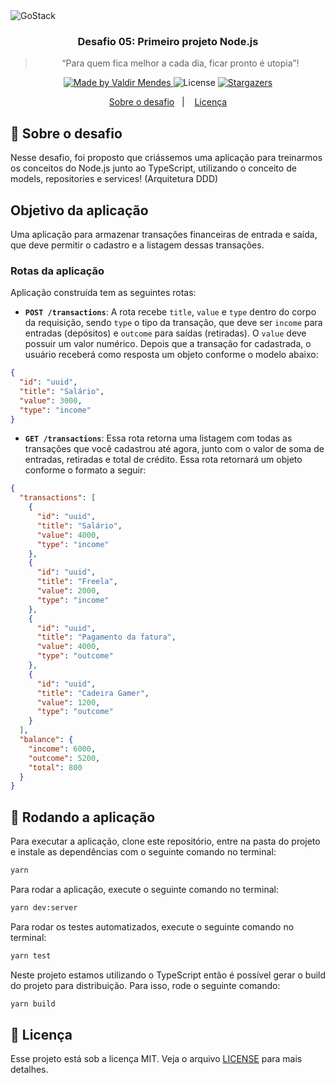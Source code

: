 <img alt="GoStack" src="https://storage.googleapis.com/golden-wind/bootcamp-gostack/header-desafios.png" />

<h3 align="center">
  Desafio 05: Primeiro projeto Node.js
</h3>

<blockquote align="center">“Para quem fica melhor a cada dia, ficar pronto é utopia”!</blockquote>

<p align="center">
  <a href="https://valdirmendes.dev">
    <img alt="Made by Valdir Mendes" src="https://img.shields.io/badge/made%20by-Valdir%20Mendes-%2304D361">
  </a>

  <img alt="License" src="https://img.shields.io/badge/license-MIT-%2304D361">

  <a href="https://github.com/valdirmendesdev/gostack-fundamentos-nodejs/stargazers">
    <img alt="Stargazers" src="https://img.shields.io/github/stars/valdirmendesdev/gostack-fundamentos-nodejs?style=social">
  </a>
</p>

<p align="center">
  <a href="#rocket-sobre-o-desafio">Sobre o desafio</a>&nbsp;&nbsp;&nbsp;|&nbsp;&nbsp;&nbsp;
  <a href="#memo-licença">Licença</a>
</p>

## :rocket: Sobre o desafio

Nesse desafio, foi proposto que criássemos uma aplicação para treinarmos os conceitos do Node.js junto ao TypeScript, utilizando o conceito de models, repositories e services! (Arquitetura DDD)

## Objetivo da aplicação

Uma aplicação para armazenar transações financeiras de entrada e saída, que deve permitir o cadastro e a listagem dessas transações.

### Rotas da aplicação

Aplicação construída tem as seguintes rotas:

- **`POST /transactions`**: A rota recebe `title`, `value` e `type` dentro do corpo da requisição, sendo `type` o tipo da transação, que deve ser `income` para entradas (depósitos) e `outcome` para saídas (retiradas). O `value` deve possuir um valor numérico. Depois que a transação for cadastrada, o usuário receberá como resposta um objeto conforme o modelo abaixo:

```json
{
  "id": "uuid",
  "title": "Salário",
  "value": 3000,
  "type": "income"
}
```

- **`GET /transactions`**: Essa rota retorna uma listagem com todas as transações que você cadastrou até agora, junto com o valor de soma de entradas, retiradas e total de crédito. Essa rota retornará um objeto conforme o formato a seguir:

```json
{
  "transactions": [
    {
      "id": "uuid",
      "title": "Salário",
      "value": 4000,
      "type": "income"
    },
    {
      "id": "uuid",
      "title": "Freela",
      "value": 2000,
      "type": "income"
    },
    {
      "id": "uuid",
      "title": "Pagamento da fatura",
      "value": 4000,
      "type": "outcome"
    },
    {
      "id": "uuid",
      "title": "Cadeira Gamer",
      "value": 1200,
      "type": "outcome"
    }
  ],
  "balance": {
    "income": 6000,
    "outcome": 5200,
    "total": 800
  }
}
```

## :running: Rodando a aplicação

Para executar a aplicação, clone este repositório, entre na pasta do projeto e instale as dependências com o seguinte comando no terminal:

```bash
yarn
```

Para rodar a aplicação, execute o seguinte comando no terminal:

```bash
yarn dev:server
```

Para rodar os testes automatizados, execute o seguinte comando no terminal:

```bash
yarn test
```

Neste projeto estamos utilizando o TypeScript então é possível gerar o build do projeto para distribuição. Para isso, rode o seguinte comando:

```bash
yarn build
```

## :memo: Licença

Esse projeto está sob a licença MIT. Veja o arquivo [LICENSE](LICENSE) para mais detalhes.
